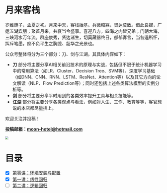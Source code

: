 # 月来客栈

岁维庚子，孟夏之初。月来中天，客栈始基。兵微粮寡，贤达莫致。借此良媒，广邀五湖宾朋；聚首月来，共襄当今盛事。喜迎八方，四海之内皆兄弟；门朝大海，三峡河水万年流。群座俊秀，贤达诸生，切莫藏器终日，郁郁寡言，当各逞所怀，挥斥笔墨，庶不负平生之胸臆、韶华之光景也。

公众号整体将分为三个部分：刀、剑与江湖。其具体内容如下：

- **刀** 部分将主要分享AI相关前沿技术的原理与实战，包括但不限于统计机器学习中的常用算法（如LR、Cluster、Decision Tree、SVM等）、深度学习基础（如DNN、CNN、RNN、LSTM、ResNet、Attention等）以及其它方向的论文解读（NLP、Flow Prediction等）；同时还包括上述各类算法模型的实例分析等。
- **剑** 部分将主要分享平时用到的各类效率提升工具与相关技能等。
- **江湖** 部分将主要分享各类观点与看法，例如对人生、工作、教育等等，客官想说的本店都尽量排上。

欢迎关注并投稿！

**投稿邮箱：moon-hotel@hotmail.com**

<img src="https://moonhotel.oss-cn-shanghai.aliyuncs.com/images/000007.png" style="zoom:60%;" />

# 目录

- [x] [第零讲：环境安装与配置](./00_Configuration/README.md)
- [x] [第一讲：线性回归 ](./01_LinearRegression/README.md)
- [ ] [第二讲：逻辑回归](./02_LogisticRegression/README.md)